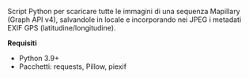 Script Python per scaricare tutte le immagini di una sequenza Mapillary (Graph API v4), salvandole in locale e incorporando nei JPEG i metadati EXIF GPS (latitudine/longitudine).

**Requisiti**

- Python 3.9+
- Pacchetti: requests, Pillow, piexif

